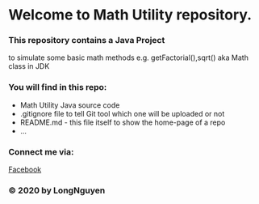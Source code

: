 # Welcome to Math Utility repository. 
### This repository contains a Java Project
to simulate some basic math methods e.g. getFactorial(),sqrt() aka Math class in JDK

### You will find in this repo:
* Math Utility Java source code
* .gitignore file  to tell Git tool which one will be uploaded or not
* README.md - this file itself to show the  home-page of a repo
* ...
### Connect me via:
[Facebook](https://www.facebook.com/longdaungo113/)
### © 2020 by LongNguyen